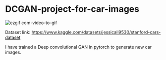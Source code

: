 # DCGAN-project-for-car-images

![ezgif com-video-to-gif](https://github.com/dharmikrathod/DCGAN-project-for-car-images/assets/61191019/e8674cd9-75a2-4620-bedf-34dc0e4aea67)

Dataset link: https://www.kaggle.com/datasets/jessicali9530/stanford-cars-dataset

I have trained a Deep convolutional GAN in pytorch to generate new car images.
